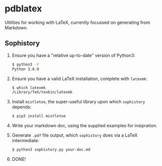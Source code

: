 # pdblatex
Utilities for working with LaTeX, currently focussed on generating from Markdown.

## Sophistory

1. Ensure you have a "relative up-to-date" version of Python3:

   ```sh
   $ python3 -V
   Python 3.8.9
   ```
   
1. Ensure you have a valid LaTeX installation, complete with `latexmk`:

   ```sh
   $ which latexmk
   /Library/TeX/texbin/latexmk
   ```

1. Install `mistletoe`, the super-useful library upon which `sophistory` depends:

   ```sh
   $ pip3 install mistletoe
   ```

1. Write your markdown doc, using the supplied examples for insipration.
1. Generate `.pdf` file output, which `sophistory` does via a LaTeX intermediate:

   ```sh
   $ python3 sophistory.py your-doc.md
   ```

1. DONE!
